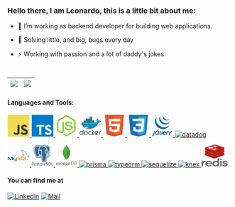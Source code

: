### Hello there, I am Leonardo, this is a little bit about me:

- :telescope: I’m working as backend developer for building web applications.

- :bug: Solving little, and big, bugs every day 

- :zap: Working with passion and a lot of daddy's jokes.

#


| <img height="176" src="https://github-readme-stats.vercel.app/api?username=LeonardoSAfonso&show_icons=true&theme=react&include_all_commits=true&count_private=true"/> | <img height="176" src="https://github-readme-stats.vercel.app/api/top-langs/?username=LeonardoSAfonso&layout=compact&langs_count=16&theme=react"/>
| - | - |


#### Languages and Tools:

<p align="left">
  <a
    href="https://developer.mozilla.org/en-US/docs/Web/JavaScript"
    target="_blank"
    rel="noreferrer"
  >
    <img
      src="https://raw.githubusercontent.com/devicons/devicon/master/icons/javascript/javascript-original.svg"
      alt="javascript"
      width="50"
      height="50"
    />
  </a>
  <a
    href="https://www.typescriptlang.org/"
    target="_blank"
    rel="noreferrer"
  >
    <img
      src="https://raw.githubusercontent.com/devicons/devicon/master/icons/typescript/typescript-original.svg"
      alt="typescript"
      width="50"
      height="50"
    />
  </a>
  <a
    href="https://nodejs.org/en/"
    target="_blank"
    rel="noreferrer"
  >
    <img
      src="https://raw.githubusercontent.com/devicons/devicon/master/icons/nodejs/nodejs-original.svg"
      alt="nodejs"
      width="50"
      height="50"
    />
  </a>
  <a
    href="https://www.docker.com/"
    target="_blank"
    rel="noreferrer"
  >
    <img
      src="https://raw.githubusercontent.com/devicons/devicon/master/icons/docker/docker-original-wordmark.svg"
      alt="docker"
      width="50"
      height="50"
    />
  </a>
  <a href="https://www.w3.org/html/" target="_blank" rel="noreferrer">
    <img
      src="https://raw.githubusercontent.com/devicons/devicon/master/icons/html5/html5-original.svg"
      alt="html5"
      width="50"
      height="50"
    />
  </a>
  <a href="https://www.w3schools.com/css/" target="_blank" rel="noreferrer">
    <img
      src="https://raw.githubusercontent.com/devicons/devicon/master/icons/css3/css3-original.svg"
      alt="css3"
      width="50"
      height="50"
    />
  </a>
  <a href="https://jquery.com/" target="_blank" rel="noreferrer">
    <img
      src="https://raw.githubusercontent.com/devicons/devicon/master/icons/jquery/jquery-plain-wordmark.svg"
      alt="jquery"
      width="50"
      height="50"
    />
  </a>
  <a href="https://www.datadoghq.com/" target="_blank" rel="noreferrer">
    <img
      src="https://avatars.githubusercontent.com/u/365230?s=200&v=4"
      alt="datadog"
      width="50"
      height="50"
    />
  </a>
  </p>
  <p>
  <a href="https://www.mysql.com/" target="_blank" rel="noreferrer">
    <img
      src="https://raw.githubusercontent.com/devicons/devicon/master/icons/mysql/mysql-original-wordmark.svg"
      alt="mysql"
      width="50"
      height="50"
    />
  </a>
  <a href="https://www.postgresql.org/" target="_blank" rel="noreferrer">
    <img
      src="https://raw.githubusercontent.com/devicons/devicon/master/icons/postgresql/postgresql-plain-wordmark.svg"
      alt="postgresql"
      width="50"
      height="50"
    />
  </a>
  <a href="https://www.mongodb.com/" target="_blank" rel="noreferrer">
    <img
      src="https://raw.githubusercontent.com/devicons/devicon/master/icons/mongodb/mongodb-original-wordmark.svg"
      alt="mongodb"
      width="50"
      height="50"
    />
  </a>
  <a href="https://www.prisma.io/" target="_blank" rel="noreferrer">
    <img
      src="https://github.com/jesseweed/seti-ui/blob/master/icons/prisma.svg"
      alt="prisma"
      width="50"
      height="50"
    />
  </a>
  <a href="https://typeorm.io/" target="_blank" rel="noreferrer">
    <img
      src="https://avatars.githubusercontent.com/u/20165699?s=200&v=4"
      alt="typeorm"
      width="50"
      height="50"
    />
  </a>
  <a href="https://sequelize.org/" target="_blank" rel="noreferrer">
    <img
      src="https://i.imgur.com/0NKEKv9.png"
      alt="sequelize"
      width="60"
      height="50"
    />
  </a>
  <a href="https://knexjs.org/" target="_blank" rel="noreferrer">
    <img
      src="https://i.imgur.com/VQYgWnt.png"
      alt="knex"
      width="60"
      height="50"
    />
  </a>
  <a href="https://redis.io/" target="_blank" rel="noreferrer">
    <img
      src="https://raw.githubusercontent.com/devicons/devicon/master/icons/redis/redis-original-wordmark.svg"
      alt="redis"
      width="60"
      height="50"
    />
  </a>
</p>

#### You can find me at

[![LinkedIn](https://img.shields.io/badge/LinkedIn-0077B5?style=for-the-badge&logo=linkedin&logoColor=white)](https://www.linkedin.com/in/leonardo-afonso-/)
[![Mail](https://img.shields.io/badge/Gmail-D14836?style=for-the-badge&logo=gmail&logoColor=white)](mailto:leonardo.s_afonso@hotmail.com?subject=GitHub%20Profile)
